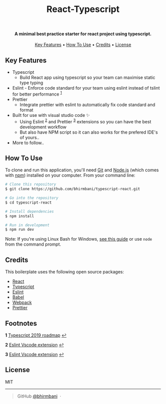 <h1 align="center">
  <br>
  React-Typescript
  <br>
  <br>
</h1>

<h4 align="center">A minimal best practice starter for react project using typescript.</h4>

<p align="center">
  <a href="#key-features">Key Features</a> •
  <a href="#how-to-use">How To Use</a> •
  <a href="#credits">Credits</a> •
  <a href="#license">License</a>
</p>

<!-- for screenshot (gif) -->

## Key Features

-   Typescript
    -   Build React app using typescript so your team can maximise static type typing
-   Eslint - Enforce code standard for your team using eslint instead of tslint for better performance <sup><a id="#ts-roadmap">[1](#f1)</a></sup>
-   Prettier
    -   Integrate prettier with eslint to automatically fix code standard and format
-   Built for use with visual studio code ✨
    -   Using Eslint <sup><a id="#eslint">[2](#f2)</a></sup> and Prettier <sup><a id="#prettier">[3](#f3)</a></sup> extensions so you can have the best development workflow
    -   But also have NPM script so it can also works for the prefered IDE's of yours..
-   More to follow..

## How To Use

To clone and run this application, you'll need [Git](https://git-scm.com) and [Node.js](https://nodejs.org/en/download/) (which comes with [npm](http://npmjs.com)) installed on your computer. From your command line:

```bash
# Clone this repository
$ git clone https://github.com/bhirmbani/typescript-react.git

# Go into the repository
$ cd typescript-react

# Install dependencies
$ npm install

# Run in development
$ npm run dev
```

Note: If you're using Linux Bash for Windows, [see this guide](https://www.howtogeek.com/261575/how-to-run-graphical-linux-desktop-applications-from-windows-10s-bash-shell/) or use `node` from the command prompt.

## Credits

This boilerplate uses the following open source packages:

-   [React](https://reactjs.org/)
-   [Typescript](https://typescriptlang.org)
-   [Eslint](https://eslint.org/)
-   [Babel](https://babeljs.io/)
-   [Webpack](https://webpack.js.org/)
-   [Prettier](https://prettier.io/)

## Footnotes

<b id="f1">1</b> [Typescript 2019 roadmap](https://github.com/Microsoft/TypeScript/issues/29288) [↩](#ts-roadmap)

<b id="f2">2</b> [Eslint Vscode extension](https://marketplace.visualstudio.com/items?itemName=dbaeumer.vscode-eslint) [↩](#eslint)

<b id="f3">3</b> [Eslint Vscode extension](https://marketplace.visualstudio.com/items?itemName=esbenp.prettier-vscode) [↩](#prettier)

## License

MIT

---

> GitHub [@bhirmbani](https://github.com/bhirmbani) &nbsp;&middot;&nbsp;
